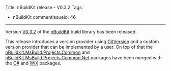 Title: nBuildKit release - V0.3.2
Tags:
  - nBuildKit
commentIssueId: 46
---

Version [V0.3.2](https://github.com/pvandervelde/nBuildKit/releases/tag/0.3.2) of the [nBuildKit](/projects/nbuildkit.html) build library has been released.

This release introduces a version provider using [GitVersion](https://github.com/Particular/GitVersion) and a custom version provider that can be implemented by a user. On top of that the [nBuildKit.MsBuild.Projects.Common](https://www.nuget.org/packages/nBuildKit.MsBuild.Projects.Common/) and [nBuildKit.MsBuild.Projects.Common.Net](https://www.nuget.org/packages/nBuildKit.MsBuild.Projects.Common.Net/) packages have been merged with the [C#](https://www.nuget.org/packages/nBuildKit.MsBuild.Projects.CSharp/) and [WiX](https://www.nuget.org/packages/nBuildKit.MsBuild.Projects.WiX/) packages.
